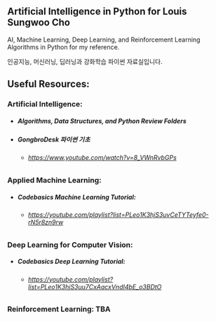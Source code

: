 ## Artificial Intelligence in Python for Louis Sungwoo Cho

AI, Machine Learning, Deep Learning, and Reinforcement Learning Algorithms in Python for my reference.

인공지능, 머신러닝, 딥러닝과 강화학습 파이썬 자료실입니다. 

## Useful Resources:

### Artificial Intelligence: 
 - ##### Algorithms, Data Structures, and Python Review Folders
 - ##### GongbroDesk 파이썬 기초
    - ###### https://www.youtube.com/watch?v=8_VWnRvbGPs
   

### Applied Machine Learning: 
 - ##### Codebasics Machine Learning Tutorial: 
   - ###### https://youtube.com/playlist?list=PLeo1K3hjS3uvCeTYTeyfe0-rN5r8zn9rw

### Deep Learning for Computer Vision: 
 - ##### Codebasics Deep Learning Tutorial:
   - ###### https://youtube.com/playlist?list=PLeo1K3hjS3uu7CxAacxVndI4bE_o3BDtO

### Reinforcement Learning: TBA
